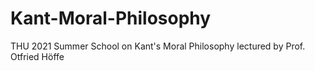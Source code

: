 # Kant-Moral-Philosophy
THU 2021 Summer School on Kant's Moral Philosophy lectured by Prof. Otfried Höffe
